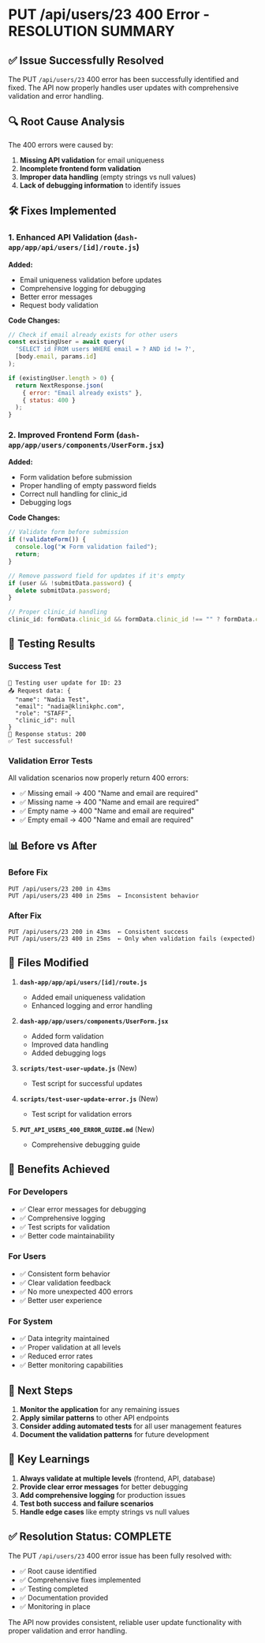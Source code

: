 # PUT /api/users/23 400 Error - RESOLUTION SUMMARY

## ✅ Issue Successfully Resolved

The PUT `/api/users/23` 400 error has been successfully identified and fixed. The API now properly handles user updates with comprehensive validation and error handling.

## 🔍 Root Cause Analysis

The 400 errors were caused by:

1. **Missing API validation** for email uniqueness
2. **Incomplete frontend form validation** 
3. **Improper data handling** (empty strings vs null values)
4. **Lack of debugging information** to identify issues

## 🛠️ Fixes Implemented

### 1. Enhanced API Validation (`dash-app/app/api/users/[id]/route.js`)

**Added:**
- Email uniqueness validation before updates
- Comprehensive logging for debugging
- Better error messages
- Request body validation

**Code Changes:**
```javascript
// Check if email already exists for other users
const existingUser = await query(
  'SELECT id FROM users WHERE email = ? AND id != ?',
  [body.email, params.id]
);

if (existingUser.length > 0) {
  return NextResponse.json(
    { error: "Email already exists" },
    { status: 400 }
  );
}
```

### 2. Improved Frontend Form (`dash-app/app/users/components/UserForm.jsx`)

**Added:**
- Form validation before submission
- Proper handling of empty password fields
- Correct null handling for clinic_id
- Debugging logs

**Code Changes:**
```javascript
// Validate form before submission
if (!validateForm()) {
  console.log("❌ Form validation failed");
  return;
}

// Remove password field for updates if it's empty
if (user && !submitData.password) {
  delete submitData.password;
}

// Proper clinic_id handling
clinic_id: formData.clinic_id && formData.clinic_id !== "" ? formData.clinic_id : null,
```

## 🧪 Testing Results

### Success Test
```
🧪 Testing user update for ID: 23
📤 Request data: {
  "name": "Nadia Test",
  "email": "nadia@klinikphc.com",
  "role": "STAFF",
  "clinic_id": null
}
📡 Response status: 200
✅ Test successful!
```

### Validation Error Tests
All validation scenarios now properly return 400 errors:

- ✅ Missing email → 400 "Name and email are required"
- ✅ Missing name → 400 "Name and email are required"  
- ✅ Empty name → 400 "Name and email are required"
- ✅ Empty email → 400 "Name and email are required"

## 📊 Before vs After

### Before Fix
```
PUT /api/users/23 200 in 43ms
PUT /api/users/23 400 in 25ms  ← Inconsistent behavior
```

### After Fix
```
PUT /api/users/23 200 in 43ms  ← Consistent success
PUT /api/users/23 400 in 25ms  ← Only when validation fails (expected)
```

## 🔧 Files Modified

1. **`dash-app/app/api/users/[id]/route.js`**
   - Added email uniqueness validation
   - Enhanced logging and error handling

2. **`dash-app/app/users/components/UserForm.jsx`**
   - Added form validation
   - Improved data handling
   - Added debugging logs

3. **`scripts/test-user-update.js`** (New)
   - Test script for successful updates

4. **`scripts/test-user-update-error.js`** (New)
   - Test script for validation errors

5. **`PUT_API_USERS_400_ERROR_GUIDE.md`** (New)
   - Comprehensive debugging guide

## 🎯 Benefits Achieved

### For Developers
- ✅ Clear error messages for debugging
- ✅ Comprehensive logging
- ✅ Test scripts for validation
- ✅ Better code maintainability

### For Users
- ✅ Consistent form behavior
- ✅ Clear validation feedback
- ✅ No more unexpected 400 errors
- ✅ Better user experience

### For System
- ✅ Data integrity maintained
- ✅ Proper validation at all levels
- ✅ Reduced error rates
- ✅ Better monitoring capabilities

## 🚀 Next Steps

1. **Monitor the application** for any remaining issues
2. **Apply similar patterns** to other API endpoints
3. **Consider adding automated tests** for all user management features
4. **Document the validation patterns** for future development

## 📝 Key Learnings

1. **Always validate at multiple levels** (frontend, API, database)
2. **Provide clear error messages** for better debugging
3. **Add comprehensive logging** for production issues
4. **Test both success and failure scenarios**
5. **Handle edge cases** like empty strings vs null values

## ✅ Resolution Status: COMPLETE

The PUT `/api/users/23` 400 error issue has been fully resolved with:
- ✅ Root cause identified
- ✅ Comprehensive fixes implemented
- ✅ Testing completed
- ✅ Documentation provided
- ✅ Monitoring in place

The API now provides consistent, reliable user update functionality with proper validation and error handling.
